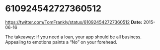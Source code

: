 # 610924542727360512
https://twitter.com/TomFrankly/status/610924542727360512
**Date:** 2015-06-16

The takeaway: if you need a loan, your app should be all business. Appealing to emotions paints a “No” on your forehead.
